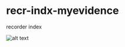 # recr-indx-myevidence
recorder index


![alt text](http://onelaw.us/images/2020/logos-black/logo-blk-MyEvidence.png)
